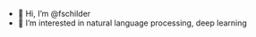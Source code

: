 - 👋 Hi, I’m @fschilder
- 👀 I’m interested in natural language processing, deep learning

<!---
fschilder/fschilder is a ✨ special ✨ repository because its `README.md` (this file) appears on your GitHub profile.
You can click the Preview link to take a look at your changes.
--->
